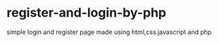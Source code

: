 # register-and-login-by-php
simple login and register page made using html,css.javascript and php   
